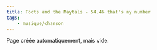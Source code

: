 ```yaml
---
title: Toots and the Maytals - 54.46 that's my number
tags:
    - musique/chanson
---
```


Page créée automatiquement, mais vide.
